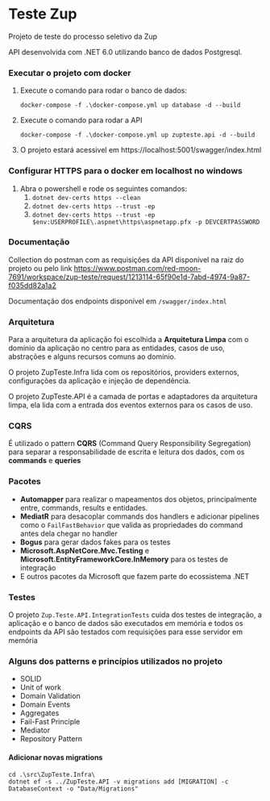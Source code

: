 # Teste Zup

Projeto de teste do processo seletivo da Zup

API desenvolvida com .NET 6.0 utilizando banco de dados Postgresql.

### Executar o projeto com docker


1. Execute o comando para rodar o banco de dados:

   ```
   docker-compose -f .\docker-compose.yml up database -d --build
    ```
2. Execute o comando para rodar a API
    ```
   docker-compose -f .\docker-compose.yml up zupteste.api -d --build
   ```

3. O projeto estará acessivel em https://localhost:5001/swagger/index.html


### Configurar HTTPS para o docker em localhost no windows

1. Abra o powershell e rode os seguintes comandos:
   1. ``dotnet dev-certs https --clean``
   2. ``dotnet dev-certs https --trust -ep``
   3. ``dotnet dev-certs https --trust -ep $env:USERPROFILE\.aspnet\https\aspnetapp.pfx -p DEVCERTPASSWORD``


### Documentação
Collection do postman com as requisições da API disponível na raiz do projeto ou pelo link https://www.postman.com/red-moon-7691/workspace/zup-teste/request/1213114-65f90e1d-7abd-4974-9a87-f035dd82a1a2

Documentação dos endpoints disponível em `/swagger/index.html`


### Arquitetura
Para a arquitetura da aplicação foi escolhida a **Arquitetura Limpa** com o domínio da aplicação no centro para as entidades, casos de uso, abstrações e alguns recursos comuns ao domínio. 

O projeto ZupTeste.Infra lida com os repositórios, providers externos, configurações da aplicação e injeção de dependência.

O projeto ZupTeste.API é a camada de portas e adaptadores da arquitetura limpa, ela lida com a entrada dos eventos externos para os casos de uso.

### CQRS

É utilizado o pattern **CQRS** (Command Query Responsibility Segregation) para separar a responsabilidade de escrita e leitura dos dados, com os **commands** e **queries**

### Pacotes

- **Automapper** para realizar o mapeamentos dos objetos, principalmente entre, commands, results e entidades.
- **MediatR** para desacoplar commands dos handlers e adicionar pipelines como o `FailFastBehavior` que valida as propriedades do command antes dela chegar no handler
- **Bogus** para gerar dados fakes para os testes
- **Microsoft.AspNetCore.Mvc.Testing** e **Microsoft.EntityFrameworkCore.InMemory** para os testes de integração
- E outros pacotes da Microsoft que fazem parte do ecossistema .NET


### Testes
O projeto `Zup.Teste.API.IntegrationTests` cuida dos testes de integração, a aplicação e o banco de dados são executados em memória e todos os endpoints da API são testados com requisições para esse servidor em memória

### Alguns dos patterns e princípios utilizados no projeto
   
   - SOLID
   - Unit of work
   - Domain Validation
   - Domain Events
   - Aggregates
   - Fail-Fast Principle
   - Mediator
   - Repository Pattern






#### Adicionar novas migrations
```
cd .\src\ZupTeste.Infra\
dotnet ef -s ../ZupTeste.API -v migrations add [MIGRATION] -c DatabaseContext -o "Data/Migrations"
```